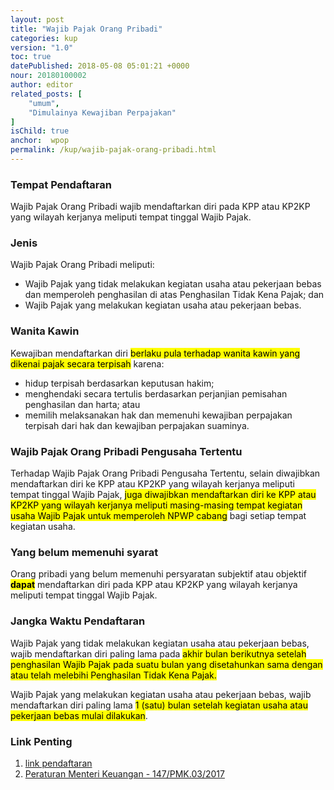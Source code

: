 ```yaml
---
layout: post
title: "Wajib Pajak Orang Pribadi"
categories: kup
version: "1.0"
toc: true
datePublished: 2018-05-08 05:01:21 +0000
nour: 20180100002
author: editor
related_posts: [
    "umum", 
    "Dimulainya Kewajiban Perpajakan"
]
isChild: true
anchor:  wpop
permalink: /kup/wajib-pajak-orang-pribadi.html
---
```

### Tempat Pendaftaran

Wajib Pajak Orang Pribadi wajib mendaftarkan diri pada KPP atau KP2KP yang wilayah kerjanya meliputi tempat tinggal Wajib Pajak.

### Jenis 
Wajib Pajak Orang Pribadi meliputi:
- Wajib Pajak yang tidak melakukan kegiatan usaha atau pekerjaan bebas dan memperoleh penghasilan di atas Penghasilan Tidak Kena Pajak; dan
- Wajib Pajak yang melakukan kegiatan usaha atau pekerjaan bebas.

### Wanita Kawin
Kewajiban mendaftarkan diri <mark>berlaku pula terhadap wanita kawin yang dikenai pajak secara terpisah</mark> karena:
- hidup terpisah berdasarkan keputusan hakim;
- menghendaki secara tertulis berdasarkan perjanjian pemisahan penghasilan dan harta; atau
- memilih melaksanakan hak dan memenuhi kewajiban perpajakan terpisah dari hak dan kewajiban perpajakan suaminya.

### Wajib Pajak Orang Pribadi Pengusaha Tertentu

Terhadap Wajib Pajak Orang Pribadi Pengusaha Tertentu, selain diwajibkan mendaftarkan diri ke KPP atau KP2KP yang wilayah kerjanya meliputi tempat tinggal Wajib Pajak, <mark>juga diwajibkan mendaftarkan diri ke KPP atau KP2KP yang wilayah kerjanya meliputi masing-masing tempat kegiatan usaha Wajib Pajak untuk memperoleh NPWP cabang</mark> bagi setiap tempat kegiatan usaha.

### Yang belum memenuhi syarat
Orang pribadi yang belum memenuhi persyaratan subjektif atau objektif <mark><strong>dapat</strong></mark> mendaftarkan diri pada KPP atau KP2KP yang wilayah kerjanya meliputi tempat tinggal Wajib Pajak.

### Jangka Waktu Pendaftaran	
Wajib Pajak yang tidak melakukan kegiatan usaha atau pekerjaan bebas, wajib mendaftarkan diri paling lama pada <mark>akhir bulan berikutnya setelah penghasilan Wajib Pajak pada suatu bulan yang disetahunkan sama dengan atau telah melebihi Penghasilan Tidak Kena Pajak.</mark>

Wajib Pajak yang melakukan kegiatan usaha atau pekerjaan bebas, wajib mendaftarkan diri paling lama <mark>1 (satu) bulan setelah kegiatan usaha atau pekerjaan bebas mulai dilakukan</mark>.

### Link Penting 
1. [link pendaftaran](https://ereg.pajak.go.id/)
2. [Peraturan Menteri Keuangan - 147/PMK.03/2017](http://www.ortax.org/ortax/?mod=aturan&id_topik=&id_jenis=&p_tgl=tahun&tahun=2017&nomor=147&q=&q_do=macth&hlm=1&page=show&id=16360)